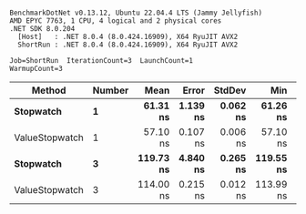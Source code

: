 ```

BenchmarkDotNet v0.13.12, Ubuntu 22.04.4 LTS (Jammy Jellyfish)
AMD EPYC 7763, 1 CPU, 4 logical and 2 physical cores
.NET SDK 8.0.204
  [Host]   : .NET 8.0.4 (8.0.424.16909), X64 RyuJIT AVX2
  ShortRun : .NET 8.0.4 (8.0.424.16909), X64 RyuJIT AVX2

Job=ShortRun  IterationCount=3  LaunchCount=1  
WarmupCount=3  

```
| Method         | Number | Mean      | Error    | StdDev   | Min       | Max       | Gen0   | Allocated |
|--------------- |------- |----------:|---------:|---------:|----------:|----------:|-------:|----------:|
| **Stopwatch**      | **1**      |  **61.31 ns** | **1.139 ns** | **0.062 ns** |  **61.26 ns** |  **61.38 ns** | **0.0005** |      **40 B** |
| ValueStopwatch | 1      |  57.10 ns | 0.107 ns | 0.006 ns |  57.10 ns |  57.11 ns |      - |         - |
| **Stopwatch**      | **3**      | **119.73 ns** | **4.840 ns** | **0.265 ns** | **119.55 ns** | **120.04 ns** | **0.0005** |      **40 B** |
| ValueStopwatch | 3      | 114.00 ns | 0.215 ns | 0.012 ns | 113.99 ns | 114.01 ns |      - |         - |

